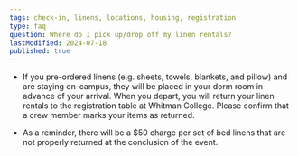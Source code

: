 ```yaml
---
tags: check-in, linens, locations, housing, registration
type: faq
question: Where do I pick up/drop off my linen rentals?
lastModified: 2024-07-18
published: true
---
```

- If you pre-ordered linens (e.g. sheets, towels, blankets, and pillow) and are staying on-campus, they will be placed in your dorm room in advance of your arrival. When you depart, you will return your linen rentals to the registration table at Whitman College. Please confirm that a crew member marks your items as returned.  

- As a reminder, there will be a $50 charge per set of bed linens that are not properly returned at the conclusion of the event. 
